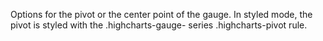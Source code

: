 Options for the pivot or the center point of the gauge.
In styled mode, the pivot is styled with the .highcharts-gauge-
series .highcharts-pivot rule.